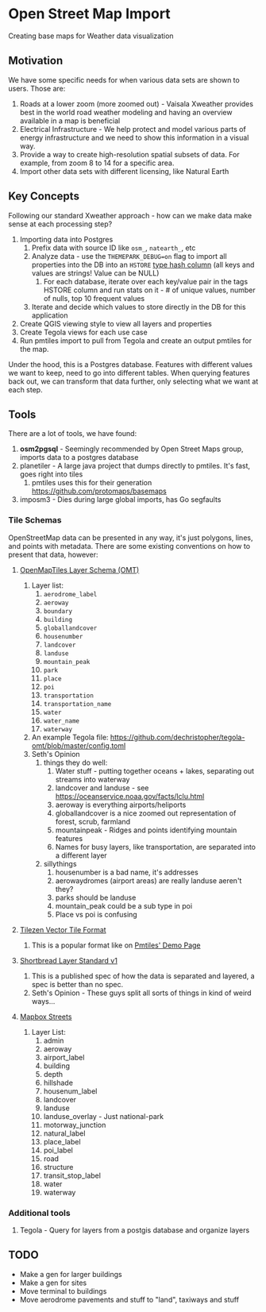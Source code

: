 # Open Street Map Import

Creating base maps for Weather data visualization

## Motivation

We have some specific needs for when various data sets are shown to users. Those are:

1. Roads at a lower zoom (more zoomed out) - Vaisala Xweather provides best in the world road weather modeling and having
an overview available in a map is beneficial
1. Electrical Infrastructure - We help protect and model various parts of energy infrastructure and we need to show this
information in a visual way.
1. Provide a way to create high-resolution spatial subsets of data. For example, from zoom 8 to 14 for a specific area.
1. Import other data sets with different licensing, like Natural Earth

## Key Concepts

Following our standard Xweather approach - how can we make data make sense at each processing step?

1. Importing data into Postgres
    1. Prefix data with source ID like `osm_`, `natearth_`, etc
    1. Analyze data - use the `THEMEPARK_DEBUG=on` flag to import all properties into the DB into an `HSTORE` [type hash column](https://www.postgresql.org/docs/current/hstore.html) (all keys and values are strings! Value can be NULL)
        1. For each database, iterate over each key/value pair in the tags HSTORE column and run stats on it - # of unique values, number of nulls, top 10 frequent values
    1. Iterate and decide which values to store directly in the DB for this application
1. Create QGIS viewing style to view all layers and properties
1. Create Tegola views for each use case
1. Run pmtiles import to pull from Tegola and create an output pmtiles for the map.

Under the hood, this is a Postgres database. Features with different values we want to keep, need to go into different
tables. When querying features back out, we can transform that data further, only selecting what we want at each step.

## Tools

There are a lot of tools, we have found:

1. **osm2pgsql** - Seemingly recommended by Open Street Maps group, imports data to a postgres database
1. planetiler - A large java project that dumps directly to pmtiles. It's fast, goes right into tiles
    1. pmtiles uses this for their generation <https://github.com/protomaps/basemaps>
1. imposm3 - Dies during large global imports, has Go segfaults

### Tile Schemas

OpenStreetMap data can be presented in any way, it's just polygons, lines, and points with metadata. There are some existing
conventions on how to present that data, however:

1. [OpenMapTiles Layer Schema (OMT)](https://openmaptiles.org/schema/)
    1. Layer list:
        1. `aerodrome_label`
        1. `aeroway`
        1. `boundary`
        1. `building`
        1. `globallandcover`
        1. `housenumber`
        1. `landcover`
        1. `landuse`
        1. `mountain_peak`
        1. `park`
        1. `place`
        1. `poi`
        1. `transportation`
        1. `transportation_name`
        1. `water`
        1. `water_name`
        1. `waterway`
    1. An example Tegola file: <https://github.com/dechristopher/tegola-omt/blob/master/config.toml>
    1. Seth's Opinion
        1. things they do well:
            1. Water stuff - putting together oceans + lakes, separating out streams into waterway
            1. landcover and landuse - see https://oceanservice.noaa.gov/facts/lclu.html
            1. aeroway is everything airports/heliports
            1. globallandcover is a nice zoomed out representation of forest, scrub, farmland
            1. mountainpeak - Ridges and points identifying mountain features
            1. Names for busy layers, like transportation, are separated into a different layer
        1. sillythings
            1. housenumber is a bad name, it's addresses
            1. aerowaydromes (airport areas) are really landuse aeren't they?
            1. parks should be landuse
            1. mountain_peak could be a sub type in poi
            1. Place vs poi is confusing

1. [Tilezen Vector Tile Format](https://tilezen.readthedocs.io/en/latest/layers/)
    1. This is a popular format like on [Pmtiles' Demo Page](https://pmtiles.io/?url=https%3A%2F%2Fdata.source.coop%2Fprotomaps%2Fopenstreetmap%2Fv4.pmtiles#map=10.38/44.8707/-93.2188)

1. [Shortbread Layer Standard v1](https://shortbread-tiles.org/schema/1.0/)
    1. This is a published spec of how the data is separated and layered, a spec is better than no spec.
    1. Seth's Opinion - These guys split all sorts of things in kind of weird ways...

1. [Mapbox Streets](https://github.com/mapbox/mapbox-gl-styles/blob/master/styles/streets-v12.json)
    1. Layer List:
        1. admin
        1. aeroway
        1. airport_label
        1. building
        1. depth
        1. hillshade
        1. housenum_label
        1. landcover
        1. landuse
        1. landuse_overlay - Just national-park
        1. motorway_junction
        1. natural_label
        1. place_label
        1. poi_label
        1. road
        1. structure
        1. transit_stop_label
        1. water
        1. waterway

### Additional tools

1. Tegola - Query for layers from a postgis database and organize layers


## TODO

* Make a gen for larger buildings
* Make a gen for sites
* Move terminal to buildings
* Move aerodrome pavements and stuff to "land", taxiways and stuff
